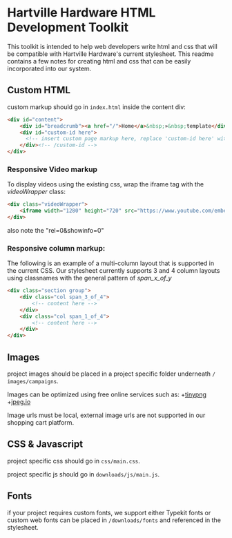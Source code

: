 # Hartville Hardware HTML Development Toolkit

This toolkit is intended to help web developers write html and css that will be compatible with Hartville Hardware's current stylesheet. This readme contains a few notes for creating html and css that can be easily incorporated into our system.

## Custom HTML
custom markup should go in `index.html` inside the content div:
```html
<div id="content">
	<div id="breadcrumb"><a href="/">Home</a>&nbsp;»&nbsp;template</div>
	<div id="custom-id here">
	  <!-- insert custom page markup here, replace 'custom-id here' with your own id attribute -->
	</div><!-- /custom-id -->
</div>
```
### Responsive Video markup

To display videos using the existing css, wrap the iframe tag with the _videoWrapper_ class:

```html
<div class="videoWrapper">
	<iframe width="1280" height="720" src="https://www.youtube.com/embed/1_DqrpZeR1Y?rel=0&amp;showinfo=0" frameborder="0" allowfullscreen></iframe>
</div>
```
also note the "rel=0&amp;showinfo=0"

### Responsive column markup:

The following is an example of a multi-column layout that is supported in the current CSS. Our stylesheet currently supports 3 and 4 column layouts using classnames with the general pattern of *span_x_of_y*

```html
<div class="section group">
	<div class="col span_3_of_4">
		<!-- content here -->
	</div>
	<div class="col span_1_of_4">
		<!-- content here -->
	</div>
</div>
```

## Images
project images should be placed in a project specific folder underneath `/
images/campaigns`.

Images can be optimized using free online services such as:
+[tinypng](https://tinypng.com/)
+[jpeg.io](https://www.jpeg.io/)

Image urls must be local, external image urls are not supported in our shopping cart platform.

## CSS & Javascript
project specific css should go in `css/main.css`.

project specific js should go in `downloads/js/main.js`.

## Fonts
if your project requires custom fonts, we support either Typekit fonts or custom web fonts can be placed in `/downloads/fonts` and referenced in the stylesheet.



